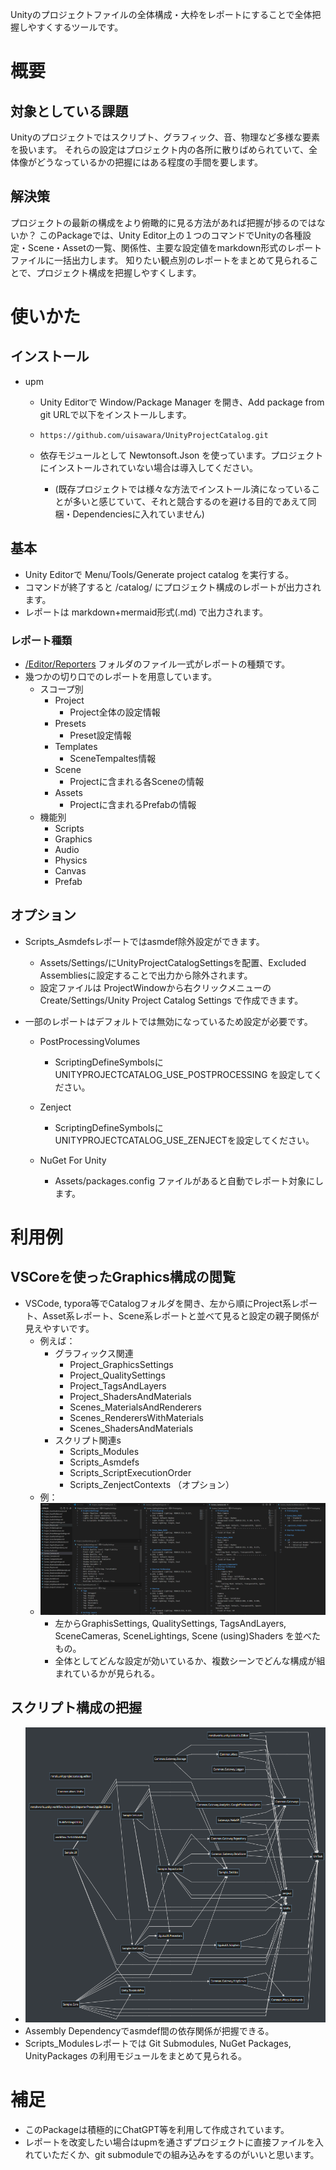 ﻿Unityのプロジェクトファイルの全体構成・大枠をレポートにすることで全体把握しやすくするツールです。

# 概要

## 対象としている課題

Unityのプロジェクトではスクリプト、グラフィック、音、物理など多様な要素を扱います。
それらの設定はプロジェクト内の各所に散りばめられていて、全体像がどうなっているかの把握にはある程度の手間を要します。

## 解決策

プロジェクトの最新の構成をより俯瞰的に見る方法があれば把握が捗るのではないか？
このPackageでは、Unity Editor上の１つのコマンドでUnityの各種設定・Scene・Assetの一覧、関係性、主要な設定値をmarkdown形式のレポートファイルに一括出力します。
知りたい観点別のレポートをまとめて見られることで、プロジェクト構成を把握しやすくします。

# 使いかた

## インストール

* upm

  * Unity Editorで Window/Package Manager を開き、Add package from git URLで以下をインストールします。

  * ```
    https://github.com/uisawara/UnityProjectCatalog.git
    ```

  * 依存モジュールとして Newtonsoft.Json を使っています。プロジェクトにインストールされていない場合は導入してください。

    * (既存プロジェクトでは様々な方法でインストール済になっていることが多いと感じていて、それと競合するのを避ける目的であえて同梱・Dependenciesに入れていません)

## 基本

- Unity Editorで Menu/Tools/Generate project catalog を実行する。
- コマンドが終了すると <project-folder>/catalog/ にプロジェクト構成のレポートが出力されます。
- レポートは markdown+mermaid形式(.md) で出力されます。

### レポート種類

* [/Editor/Reporters](https://github.com/uisawara/UnityProjectCatalog/tree/main/Editor/Reporters) フォルダのファイル一式がレポートの種類です。
* 幾つかの切り口でのレポートを用意しています。
  * スコープ別
    * Project
      * Project全体の設定情報
    * Presets
      * Preset設定情報
    * Templates
      * SceneTempaltes情報
    * Scene
      * Projectに含まれる各Sceneの情報
    * Assets
      * Projectに含まれるPrefabの情報
  * 機能別
    * Scripts
    * Graphics
    * Audio
    * Physics
    * Canvas
    * Prefab

## オプション

- Scripts_Asmdefsレポートではasmdef除外設定ができます。
  - Assets/Settings/にUnityProjectCatalogSettingsを配置、Excluded Assembliesに設定することで出力から除外されます。
  - 設定ファイルは ProjectWindowから右クリックメニューのCreate/Settings/Unity Project Catalog Settings で作成できます。

- 一部のレポートはデフォルトでは無効になっているため設定が必要です。
  - PostProcessingVolumes
    - ScriptingDefineSymbolsに UNITYPROJECTCATALOG_USE_POSTPROCESSING を設定してください。

  - Zenject
    - ScriptingDefineSymbolsに UNITYPROJECTCATALOG_USE_ZENJECTを設定してください。

  - NuGet For Unity
    - Assets/packages.config ファイルがあると自動でレポート対象にします。


# 利用例

## VSCoreを使ったGraphics構成の閲覧

* VSCode, typora等でCatalogフォルダを開き、左から順にProject系レポート、Asset系レポート、Scene系レポートと並べて見ると設定の親子関係が見えやすいです。
  * 例えば：
    * グラフィックス関連
      * Project_GraphicsSettings
      * Project_QualitySettings
      * Project_TagsAndLayers
      * Project_ShadersAndMaterials
      * Scenes_MaterialsAndRenderers
      * Scenes_RenderersWithMaterials
      * Scenes_ShadersAndMaterials
    * スクリプト関連s
      * Scripts_Modules
      * Scripts_Asmdefs
      * Scripts_ScriptExecutionOrder
      * Scripts_ZenjectContexts （オプション）
  * 例：
  * ![image-20241101113803941](./README.ja.assets/image-20241101113803941.png)
    * 左からGraphisSettings, QualitySettings, TagsAndLayers, SceneCameras, SceneLightings, Scene (using)Shaders を並べたもの。
    * 全体としてどんな設定が効いているか、複数シーンでどんな構成が組まれているかが見られる。

## スクリプト構成の把握

* ![image-20241101114038234](./README.ja.assets/image-20241101114038234.png)
* Assembly Dependencyでasmdef間の依存関係が把握できる。
* Scripts_Modulesレポートでは Git Submodules, NuGet Packages, UnityPackages の利用モジュールをまとめて見られる。

# 補足

* このPackageは積極的にChatGPT等を利用して作成されています。
* レポートを改変したい場合はupmを通さずプロジェクトに直接ファイルを入れていただくか、git submoduleでの組み込みをするのがいいと思います。

